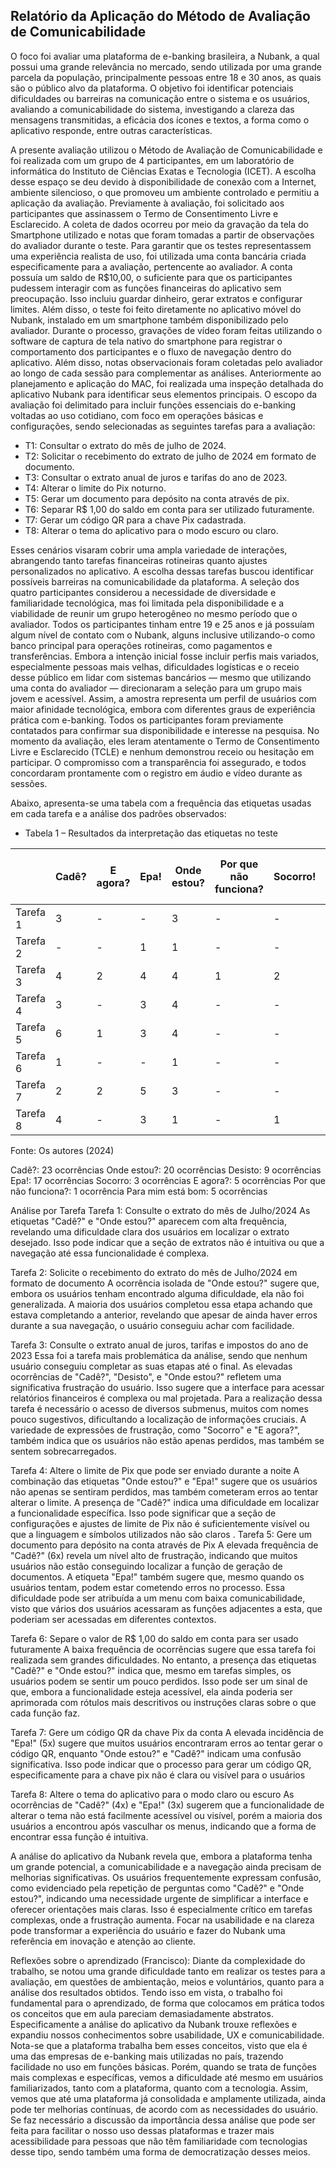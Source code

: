 ## Relatório da Aplicação do Método de Avaliação de Comunicabilidade 
O foco foi avaliar uma plataforma de e-banking brasileira, a Nubank, a qual possui uma grande relevância no mercado, sendo utilizada por uma grande parcela da população, principalmente pessoas entre 18 e 30 anos, as quais são o público alvo da plataforma. O objetivo foi identificar potenciais dificuldades ou barreiras na comunicação entre o sistema e os usuários, avaliando a comunicabilidade do sistema, investigando a clareza das mensagens transmitidas, a eficácia dos ícones e textos, a forma como o aplicativo responde, entre outras características.

A presente avaliação utilizou o Método de Avaliação de Comunicabilidade e foi realizada com um grupo de 4 participantes, em um laboratório de informática do Instituto de Ciências Exatas e Tecnologia (ICET). A escolha desse espaço se deu devido à disponibilidade de conexão com a Internet, ambiente silencioso, o que promoveu um ambiente controlado e permitiu a aplicação da avaliação. Previamente à avaliação, foi solicitado aos participantes que assinassem o Termo de Consentimento Livre e Esclarecido. A coleta de dados ocorreu por meio da gravação da tela do Smartphone utilizado e notas que foram tomadas a partir de observações do avaliador durante o teste.
Para garantir que os testes representassem uma experiência realista de uso, foi utilizada uma conta bancária criada especificamente para a avaliação, pertencente ao avaliador. A conta possuía um saldo de R$10,00, o suficiente para que os participantes pudessem interagir com as funções financeiras do aplicativo sem preocupação. Isso incluiu guardar dinheiro,  gerar extratos e configurar limites. Além disso, o teste foi feito diretamente no aplicativo móvel do Nubank, instalado em um smartphone também disponibilizado pelo avaliador. Durante o processo, gravações de vídeo foram feitas utilizando o software de captura de tela nativo do smartphone para registrar o comportamento dos participantes e o fluxo de navegação dentro do aplicativo. Além disso, notas observacionais foram coletadas pelo avaliador ao longo de cada sessão para complementar as análises.
Anteriormente ao planejamento e aplicação do MAC, foi realizada uma inspeção detalhada do aplicativo Nubank para identificar seus elementos principais.  O escopo da avaliação foi delimitado para incluir funções essenciais do e-banking voltadas ao uso cotidiano, com foco em operações básicas e configurações, sendo selecionadas as seguintes tarefas para a avaliação:

- T1: Consultar o extrato do mês de julho de 2024.
- T2: Solicitar o recebimento do extrato de julho de 2024 em formato de documento.
- T3: Consultar o extrato anual de juros e tarifas do ano de 2023.
- T4: Alterar o limite do Pix noturno.
- T5: Gerar um documento para depósito na conta através de pix.
- T6: Separar R$ 1,00 do saldo em conta para ser utilizado futuramente.
- T7: Gerar um código QR para a chave Pix cadastrada.
- T8: Alterar o tema do aplicativo para o modo escuro ou claro.

Esses cenários visaram cobrir uma ampla variedade de interações, abrangendo tanto tarefas financeiras rotineiras quanto ajustes personalizados no aplicativo. A escolha dessas tarefas buscou identificar possíveis barreiras na comunicabilidade da plataforma.
	A seleção dos quatro participantes considerou a necessidade de diversidade e familiaridade tecnológica, mas foi limitada pela disponibilidade e a viabilidade de reunir um grupo heterogêneo no mesmo período que o avaliador. Todos os participantes tinham entre 19 e 25 anos e já possuíam algum nível de contato com o Nubank, alguns inclusive utilizando-o como banco principal para operações rotineiras, como pagamentos e transferências. Embora a intenção inicial fosse incluir perfis mais variados, especialmente pessoas mais velhas, dificuldades logísticas e o receio desse público em lidar com sistemas bancários — mesmo que utilizando uma conta do avaliador — direcionaram a seleção para um grupo mais jovem e acessível. Assim, a amostra representa um perfil de usuários com maior afinidade tecnológica, embora com diferentes graus de experiência prática com e-banking.
Todos os participantes foram previamente contatados para confirmar sua disponibilidade e interesse na pesquisa. No momento da avaliação, eles leram atentamente o Termo de Consentimento Livre e Esclarecido (TCLE) e nenhum demonstrou receio ou hesitação em participar. O compromisso com a transparência foi assegurado, e todos concordaram prontamente com o registro em áudio e vídeo durante as sessões.

Abaixo, apresenta-se uma tabela com a frequência das etiquetas usadas em cada tarefa e a análise dos padrões observados:

- Tabela 1 – Resultados da interpretação das etiquetas no teste

  
| | Cadê? |	E agora? |	Epa! |	Onde estou? |	Por que não funciona? |	Socorro! |	Para mim está bom... |	Desisto! |
|-|-------|----------|-------|-------------|------------------------|----------|-----------------------|-----------|
| Tarefa 1 |	3	|-|	-|	3|	-	|-|	-|	- |
| Tarefa 2 |	-	| - |	1 |	1 |	- |	- |	- |	- |
| Tarefa 3 |	4 |	2 |	4 |	4 |	1 |	2 |	2 |	4 |
| Tarefa 4 |	3 |	- |	3 |	4 |	- |	- |	1 |	1 |
| Tarefa 5 |	6 |	1 |	3 |	4 |	- |	- |	- |	2 |
| Tarefa 6 |	1	|- |	-|	1	|- |	-	|-|	- |
| Tarefa 7 |	2	|2	|5	|3	|-	|-	|2	|2 |
| Tarefa 8 |	4	|-|	3|	1|	-	|1	|-	|- |


Fonte: Os autores (2024)

Cadê?: 23 ocorrências
Onde estou?: 20 ocorrências
Desisto: 9 ocorrências
Epa!: 17 ocorrências
Socorro: 3 ocorrências
E agora?: 5 ocorrências
Por que não funciona?: 1 ocorrência
Para mim está bom: 5 ocorrências

Análise por Tarefa
Tarefa 1: Consulte o extrato do mês de Julho/2024
As etiquetas "Cadê?" e "Onde estou?" aparecem com alta frequência, revelando uma dificuldade clara dos usuários em localizar o extrato desejado. Isso pode indicar que a seção de extratos não é intuitiva ou que a navegação até essa funcionalidade é complexa. 

Tarefa 2: Solicite o recebimento do extrato do mês de Julho/2024 em formato de documento
A ocorrência isolada de "Onde estou?" sugere que, embora os usuários tenham encontrado alguma dificuldade, ela não foi generalizada. A maioria dos usuários completou essa etapa achando que estava completando a anterior, revelando que apesar de ainda haver erros durante a sua navegação, o usuário conseguiu achar com facilidade. 

Tarefa 3: Consulte o extrato anual de juros, tarifas e impostos do ano de 2023
Essa foi a tarefa mais problemática da análise, sendo que nenhum usuário conseguiu completar as suas etapas até o final. As elevadas ocorrências de "Cadê?", "Desisto", e "Onde estou?" refletem uma significativa frustração do usuário. Isso sugere que a interface para acessar relatórios financeiros é complexa ou mal projetada. Para a realização dessa tarefa é necessário o acesso de diversos submenus, muitos com nomes pouco sugestivos, dificultando a localização de informações cruciais. A variedade de expressões de frustração, como "Socorro" e "E agora?", também indica que os usuários não estão apenas perdidos, mas também se sentem sobrecarregados.



Tarefa 4: Altere o limite de Pix que pode ser enviado durante a noite
A combinação das etiquetas "Onde estou?" e "Epa!" sugere que os usuários não apenas se sentiram perdidos, mas também cometeram erros ao tentar alterar o limite. A presença de "Cadê?" indica uma dificuldade em localizar a funcionalidade específica. Isso pode significar que a seção de configurações e ajustes de limite de Pix não é suficientemente visível ou que a linguagem e símbolos utilizados não são claros
. 
Tarefa 5: Gere um documento para depósito na conta através de Pix
A elevada frequência de "Cadê?" (6x) revela um nível alto de frustração, indicando que muitos usuários não estão conseguindo localizar a função de geração de documentos. A etiqueta "Epa!" também sugere que, mesmo quando os usuários tentam, podem estar cometendo erros no processo. Essa dificuldade pode ser atribuída a um menu com baixa comunicabilidade, visto que vários dos usuários acessaram as funções adjacentes a esta, que poderiam ser acessadas em diferentes contextos. 

Tarefa 6: Separe o valor de R$ 1,00 do saldo em conta para ser usado futuramente
A baixa frequência de ocorrências sugere que essa tarefa foi realizada sem grandes dificuldades. No entanto, a presença das etiquetas "Cadê?" e "Onde estou?" indica que, mesmo em tarefas simples, os usuários podem se sentir um pouco perdidos. Isso pode ser um sinal de que, embora a funcionalidade esteja acessível, ela ainda poderia ser aprimorada com rótulos mais descritivos ou instruções claras sobre o que cada função faz.

Tarefa 7: Gere um código QR da chave Pix da conta
A elevada incidência de "Epa!" (5x) sugere que muitos usuários encontraram erros ao tentar gerar o código QR, enquanto "Onde estou?" e "Cadê?" indicam uma confusão significativa. Isso pode indicar que o processo para gerar um código QR, especificamente para a chave pix não é clara ou visível para o usuários

Tarefa 8: Altere o tema do aplicativo para o modo claro ou escuro
As ocorrências de "Cadê?" (4x) e "Epa!" (3x) sugerem que a funcionalidade de alterar o tema não está facilmente acessível ou visível, porém a maioria dos usuários a encontrou após vasculhar os menus, indicando que a forma de encontrar essa função é intuitiva.

A análise do aplicativo da Nubank revela que, embora a plataforma tenha um grande potencial, a comunicabilidade e a navegação ainda precisam de melhorias significativas. Os usuários frequentemente expressam confusão, como evidenciado pela repetição de perguntas como "Cadê?" e "Onde estou?", indicando uma necessidade urgente de simplificar a interface e oferecer orientações mais claras. Isso é especialmente crítico em tarefas complexas, onde a frustração aumenta. Focar na usabilidade e na clareza pode transformar a experiência do usuário e fazer do Nubank uma referência em inovação e atenção ao cliente.

Reflexões sobre o aprendizado (Francisco):
Diante da complexidade do trabalho, se notou uma grande dificuldade tanto em realizar os testes para a avaliação, em questões de ambientação, meios e voluntários, quanto para a análise dos resultados obtidos. Tendo isso em vista, o trabalho foi fundamental para o aprendizado, de forma que colocamos em prática todos os conceitos que em aula pareciam demasiadamente abstratos. Especificamente a análise do aplicativo da Nubank trouxe reflexões e expandiu nossos conhecimentos sobre usabilidade, UX e comunicabilidade. Nota-se que a plataforma trabalha bem esses conceitos, visto que ela é uma das empresas de e-banking mais utilizadas no país, trazendo facilidade no uso em funções básicas. Porém, quando se trata de funções mais complexas e específicas, vemos a dificuldade até mesmo em usuários familiarizados, tanto com a plataforma, quanto com a tecnologia. Assim, vemos que até uma plataforma já consolidada e amplamente utilizada, ainda pode ter melhorias contínuas, de acordo com as necessidades do usuário. Se faz necessário a discussão da importância dessa análise que pode ser feita para facilitar o nosso uso dessas plataformas e trazer mais acessibilidade para pessoas que não têm familiaridade com tecnologias desse tipo, sendo também uma forma de democratização desses meios.

